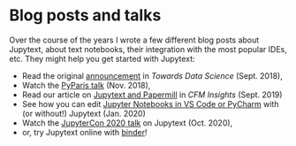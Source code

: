 # Blog posts and talks

Over the course of the years I wrote a few different blog posts about Jupytext, about text notebooks, their integration with the most popular IDEs, etc. They might help you get started with Jupytext:

- Read the original [announcement](https://towardsdatascience.com/introducing-jupytext-9234fdff6c57) in _Towards Data Science_ (Sept. 2018),
- Watch the [PyParis talk](https://github.com/mwouts/jupytext_pyparis_2018/blob/master/README.md) (Nov. 2018),
- Read our article on [Jupytext and Papermill](https://medium.com/capital-fund-management/automated-reports-with-jupyter-notebooks-using-jupytext-and-papermill-619e60c37330) in _CFM Insights_ (Sept. 2019)
- See how you can edit [Jupyter Notebooks in VS Code or PyCharm](https://towardsdatascience.com/jupyter-notebooks-in-the-ide-visual-studio-code-versus-pycharm-5e72218eb3e8) with (or without!) Jupytext (Jan. 2020)
- Watch the [JupyterCon 2020 talk](https://github.com/mwouts/jupytext_jupytercon2020/blob/master/README.md) on Jupytext (Oct. 2020),
- or, try Jupytext online with [binder](https://mybinder.org/v2/gh/mwouts/jupytext/main?urlpath=lab/tree/demo/get_started.ipynb)!
